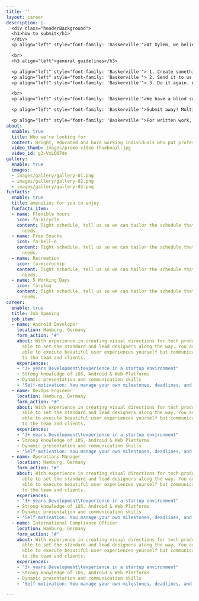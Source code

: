 ```yaml
---
title: ''
layout: career
description: |-
  <div class="headerBackground">
  <h1>how to submit</h1>
  </div>
  <p align="left" style="font-family: 'Baskerville'">At Xylem, we believe in the creative power of the unrestrained imagination. That’s why our only true requirement for submissions to the magazine is that your original creative work is shareable with the great wide world out there. </p>

  <br>
  <h3 align="left">general guidelines</h3>

  <p align="left" style="font-family: 'Baskerville'"> 1. Create something weird, artsy, poetic, wacky, beautiful, terrifying, funny, whimsical … you get the idea. </p>
  <p align="left" style="font-family: 'Baskerville'"> 2. Send it to us at xylemsubmit@gmail.com. </p>
  <p align="left" style="font-family: 'Baskerville'"> 3. Do it again. And again. And tell your friends to do it. </p>

  <br>
  <p align="left" style="font-family: 'Baskerville'">We have a blind submissions process to make everything fair and square. Please include your name and contact info in the body of your email or attached as a separate cover sheet, but leave your name off the creative work itself. This allows for all of our staff to consider your submissions anonymously.</p>

  <p align="left" style="font-family: 'Baskerville'">Submit away! Multiple submissions of all kinds of art — visual, written, recorded — are welcome, but please limit yourself to 5 submissions.</p>

  <p align="left" style="font-family: 'Baskerville'">For written work, please submit in one of the following formats: .docx / .doc  / .rtf.  For artwork, please submit in one of the following formats: .jpg / .tiff. </p>
about:
  enable: true
  title: Who we're looking for
  content: Bright, educated and hard working individuals who put professionalism first.
  video_thumb: images/promo-video-thumbnail.jpg
  video_id: g3-VxLQO7do
gallery:
  enable: true
  images:
  - images/gallery/gallery-01.png
  - images/gallery/gallery-02.png
  - images/gallery/gallery-03.png
funfacts:
  enable: true
  title: amenities for you to enjoy
  funfacts_item:
  - name: Flexible hours
    icon: fa-bicycle
    content: Tight schedule, tell us so we can tailor the schedule that fits your
      needs.
  - name: Free Snacks
    icon: fa-bell-o
    content: Tight schedule, tell us so we can tailor the schedule that fits your
      needs.
  - name: Recreation
    icon: fa-microchip
    content: Tight schedule, tell us so we can tailor the schedule that fits your
      needs.
  - name: 5 Working Days
    icon: fa-plug
    content: Tight schedule, tell us so we can tailor the schedule that fits your
      needs.
career:
  enable: true
  title: Job Opening
  job_item:
  - name: Android Developer
    location: Hamburg, Germany
    form_action: "#"
    about: With experience in creating visual directions for tech products, you are
      able to set the standard and lead designers along the way. You are not only
      able to execute beautiful user experiences yourself but communicate those concepts
      to the team and clients.
    experiences:
    - "3+ years Development\texperience in a startup environment"
    - Strong knowledge of iOS, Android & Web Platforms
    - Dynamic presentation and communication skills
    - 'Self-motivation: You manage your own milestones, deadlines, and priorities'
  - name: DevOps Engineer
    location: Hamburg, Germany
    form_action: "#"
    about: With experience in creating visual directions for tech products, you are
      able to set the standard and lead designers along the way. You are not only
      able to execute beautiful user experiences yourself but communicate those concepts
      to the team and clients.
    experiences:
    - "3+ years Development\texperience in a startup environment"
    - Strong knowledge of iOS, Android & Web Platforms
    - Dynamic presentation and communication skills
    - 'Self-motivation: You manage your own milestones, deadlines, and priorities'
  - name: Operations Manager
    location: Hamburg, Germany
    form_action: "#"
    about: With experience in creating visual directions for tech products, you are
      able to set the standard and lead designers along the way. You are not only
      able to execute beautiful user experiences yourself but communicate those concepts
      to the team and clients.
    experiences:
    - "3+ years Development\texperience in a startup environment"
    - Strong knowledge of iOS, Android & Web Platforms
    - Dynamic presentation and communication skills
    - 'Self-motivation: You manage your own milestones, deadlines, and priorities'
  - name: International Compliance Officer
    location: Hamburg, Germany
    form_action: "#"
    about: With experience in creating visual directions for tech products, you are
      able to set the standard and lead designers along the way. You are not only
      able to execute beautiful user experiences yourself but communicate those concepts
      to the team and clients.
    experiences:
    - "3+ years Development\texperience in a startup environment"
    - Strong knowledge of iOS, Android & Web Platforms
    - Dynamic presentation and communication skills
    - 'Self-motivation: You manage your own milestones, deadlines, and priorities'

---
```

